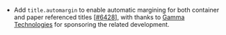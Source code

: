  - Add `title.automargin` to enable automatic margining for both container and paper referenced titles [[#6428](https://github.com/plotly/plotly.js/pull/6428)], with thanks to [Gamma Technologies](https://www.gtisoft.com/) for sponsoring the related development.

